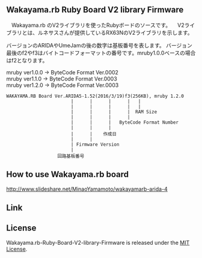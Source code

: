 Wakayama.rb Ruby Board V2 library Firmware
------
　Wakayama.rb のV2ライブラリを使ったRubyボードのソースです。
　V2ライブラリとは、ルネサスさんが提供しているRX63NのV2ライブラリを示します。

  バージョンのARIDAやUmeJamの後の数字は基板番号を表します。
  バージョン最後のf2やf3はバイトコードフォーマットの番号です。mruby1.0.0ベースの場合はf2となります。

  mruby ver1.0.0 -> ByteCode Format Ver.0002  
  mruby ver1.1.0 -> ByteCode Format Ver.0003  
  mruby ver1.2.0 -> ByteCode Format Ver.0003  

    WAKAYAMA.RB Board Ver.ARIDA5-1.52(2016/3/19)f3(256KB), mruby 1.2.0
                            |      |      |      |   |
                            |      |      |      |   |
                            |      |      |      |  RAM Size
                            |      |      |      |
                            |      |      |   ByteCode Format Number
                            |      |      |
                            |      |    作成日
                            |      |
                            | Firmware Version
                            |
                       回路基板番号


How to use Wakayama.rb board
------
http://www.slideshare.net/MinaoYamamoto/wakayamarb-arida-4  

Link
------


License
------
 Wakayama.rb-Ruby-Board-V2-library-Firmware is released under the [MIT License](MITL).
